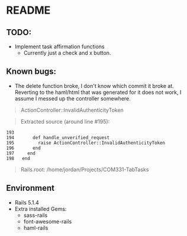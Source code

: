 # README

## TODO:
* Implement task affirmation functions
  * Currently just a check and x button.

## Known bugs:

* The delete function broke, I don't know which commit it broke at. Reverting to the haml/html that was generated for it does not work, I assume I messed up the controller somewhere.
>ActionController::InvalidAuthenticityToken

>Extracted source (around line #195):

```
193
194       def handle_unverified_request
195         raise ActionController::InvalidAuthenticityToken
196       end
197     end
198   end
```
>Rails.root: /home/jordan/Projects/COM331-TabTasks

## Environment
* Rails 5.1.4
* Extra installed Gems:
  * sass-rails
  * font-awesome-rails
  * haml-rails
